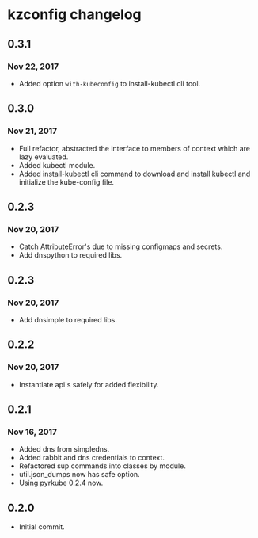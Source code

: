 # kzconfig changelog


## 0.3.1
### Nov 22, 2017
* Added option `with-kubeconfig` to install-kubectl cli tool.


## 0.3.0
### Nov 21, 2017
* Full refactor, abstracted the interface to members of context which are lazy evaluated.
* Added kubectl module.
* Added install-kubectl cli command to download and install kubectl and initialize the kube-config file.


## 0.2.3
### Nov 20, 2017
* Catch AttributeError's due to missing configmaps and secrets.
* Add dnspython to required libs.


## 0.2.3
### Nov 20, 2017
* Add dnsimple to required libs.


## 0.2.2
### Nov 20, 2017
* Instantiate api's safely for added flexibility.


## 0.2.1
### Nov 16, 2017
* Added dns from simpledns.
* Added rabbit and dns credentials to context.
* Refactored sup commands into classes by module.
* util.json_dumps now has safe option.
* Using pyrkube 0.2.4 now.


## 0.2.0
* Initial commit.
